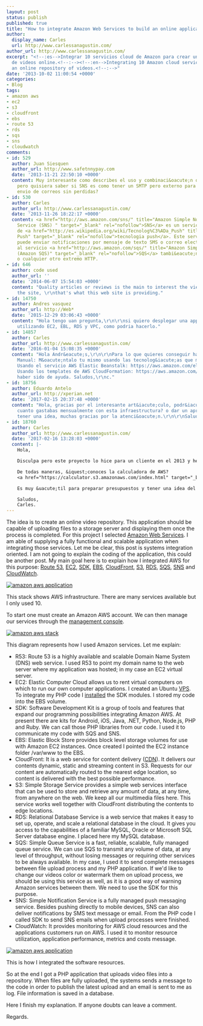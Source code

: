 ```yaml
---
layout: post
status: publish
published: true
title: "How to integrate Amazon Web Services to build an online application?"
author:
  display_name: Carles
  url: http://www.carlessanagustin.com/
author_url: http://www.carlessanagustin.com/
excerpt: "<!--:es-->Integrar 10 servicios cloud de Amazon para crear un repositorio
  de videos online.<!--:--><!--:en-->Integrating 10 Amazon cloud services to create
  an online repository of videos.<!--:-->"
date: '2013-10-02 11:00:54 +0000'
categories:
- Blog
tags:
- amazon aws
- ec2
- s3
- cloudfront
- ebs
- route 53
- rds
- sqs
- sns
- cloudwatch
comments:
- id: 529
  author: Juan Siesquen
  author_url: http://www.safetnnypay.com
  date: '2013-11-21 22:50:10 +0000'
  content: Muy interesante como describes el uso y combinaci&oacute;n de estos servicios....
    pero quisiera saber si SNS es como tener un SMTP pero externo para gestionar el
    envio de correos sin perdidas?
- id: 530
  author: Carles
  author_url: http://www.carlessanagustin.com/
  date: '2013-11-26 18:22:17 +0000'
  content: <a href="http://aws.amazon.com/sns/" title="Amazon Simple Notification
    Service (SNS) " target="_blank" rel="nofollow">SNS</a> es un servicio gestionable
    de <a href="http://es.wikipedia.org/wiki/Tecnolog%C3%ADa_Push" title="Tecnologia
    Push" target="_blank" rel="nofollow">tecnologia push</a>. Este servicio tambi&eacute;n
    puede enviar notificaciones por mensaje de texto SMS o correo electr&oacute;nico
    al servicio <a href="http://aws.amazon.com/sqs/" title="Amazon Simple Queue Service
    (Amazon SQS)" target="_blank" rel="nofollow">SQS</a> tambi&eacute;n de Amazon,
    o cualquier otro extremo HTTP.
- id: 646
  author: code used
  author_url: ''
  date: '2014-06-07 15:54:03 +0000'
  content: "Quality articles or reviews is the main to interest the viewers to visit
    the site, \r\nthat's what this web site is providing."
- id: 14750
  author: Andres vasquez
  author_url: http://Web*
  date: '2015-12-29 03:06:43 +0000'
  content: "Hola tengo uan pregunta,\r\n\r\nsi quiero desplegar una app en php pero
    utilizando EC2, EBL, RDS y VPC, como podria hacerlo."
- id: 14857
  author: Carles
  author_url: http://www.carlessanagustin.com/
  date: '2016-01-04 15:08:35 +0000'
  content: "Hola Andr&eacute;s,\r\n\r\nPara lo que quieres conseguir hay varias opciones:\r\n*
    Manual: M&oacute;ntalo tu mismo usando las tecnolog&iacute;as que mencionas.\r\n*
    Usando el servicio AWS Elastic Beanstalk: https://aws.amazon.com/elasticbeanstalk/\r\n*
    Usando los templates de AWS CloudFormation: https://aws.amazon.com/cloudformation\r\n\r\nEspero
    haber sido de ayuda. Saludos,\r\nc."
- id: 18756
  author: Eduardo Antelo
  author_url: http://xperian.net
  date: '2017-02-15 20:37:48 +0000'
  content: "Hola, gracias por el interesante art&iacute;culo, podr&iacute;as indicar
    cuanto gastabas mensualmente con esta infraestructura? o dar un aproximado para
    tener una idea, muchas gracias por la atenci&oacute;n.\r\n\r\nSaludos..."
- id: 18760
  author: Carles
  author_url: http://www.carlessanagustin.com/
  date: '2017-02-16 13:28:03 +0000'
  content: |-
    Hola,

    Disculpa pero este proyecto lo hice para un cliente en el 2013 y he perdido los datos.

    De todas maneras, &iquest;conoces la calculadora de AWS?
    <a href="https://calculator.s3.amazonaws.com/index.html" target="_blank" rel="nofollow">https://calculator.s3.amazonaws.com/index.html</a>

    Es muy &uacute;til para preparar presupuestos y tener una idea del gasto que puede ocasionar. Espero que te sea de ayuda.

    Saludos,
    Carles.
---
```

The idea is to create an online video repository. This application should be capable of uploading files to a storage server and displaying them once the process is completed. For this project I selected [Amazon Web Services](http://aws.amazon.com/ "AWS"). I am able of supplying a fully functional and scalable application when integrating those services. Let me be clear, this post is systems integration oriented. I am not going to explain the coding of the application, this could be another post. My main goal here is to explain how I integrated AWS for this purpose: [Route 53](http://aws.amazon.com/route53/ "Route 53"), [EC2](http://aws.amazon.com/ec2/ "EC2"), [SDK](http://aws.amazon.com/tools/ "Tools"), [EBS](http://aws.amazon.com/ebs/ "EBS"), [CloudFront](http://aws.amazon.com/cloudfront/ "CloudFront"), [S3](http://aws.amazon.com/s3/ "S3"), [RDS](http://aws.amazon.com/rds/ "RDS"), [SQS](http://aws.amazon.com/sqs/ "SQS"), [SNS](http://aws.amazon.com/sns/ "SNS") and [CloudWatch](http://aws.amazon.com/cloudwatch/ "CloudWatch").

[![amazon aws application](/images/posts/2013/08/amazon-aws-1_small.jpg "amazon aws application")](/images/posts/2013/08/amazon-aws-1_small.jpg)

This stack shows AWS infrastructure. There are many services available but I only used 10.

To start one must create an Amazon AWS account. We can then manage our services through the [management console](http://aws.amazon.com/console/ "console").

[![amazon aws stack](/images/posts/2013/08/amazon-aws-stack.jpg "amazon aws stack")](/images/posts/2013/08/amazon-aws-stack.jpg)

This diagram represents how I used Amazon services. Let me explain:

*   R53: Route 53 is a highly available and scalable Domain Name System (DNS) web service. I used R53 to point my domain name to the web server where my application was hosted; in my case an EC2 virtual server.
*   EC2: Elastic Computer Cloud allows us to rent virtual computers on which to run our own computer applications. I created an Ubuntu [VPS](http://en.wikipedia.org/wiki/Virtual_private_server "Virtual private server"). To integrate my PHP code I [installed](http://docs.aws.amazon.com/awssdkdocsphp2/latest/gettingstartedguide/sdk-php2-installing-the-sdk.html "Installing the SDK") the SDK modules. I stored my code into the EBS volume.
*   SDK: Software Development Kit is a group of tools and features that expand our programming possibilities integrating Amazon AWS. At present there are kits for Android, iOS, Java, .NET, Python, Node.js, PHP and Ruby. We can call those PHP libraries from our code. I used it to communicate my code with SQS and SNS.
*   EBS: Elastic Block Store provides block level storage volumes for use with Amazon EC2 instances. Once created I pointed the EC2 instance folder /var/www to the EBS.
*   CloudFront: It is a web service for content delivery ([CDN](http://en.wikipedia.org/wiki/Content_delivery_network "CDN")). It delivers our contents dynamic, static and streaming content in S3\. Requests for our content are automatically routed to the nearest edge location, so content is delivered with the best possible performance.
*   S3: Simple Storage Service provides a simple web services interface that can be used to store and retrieve any amount of data, at any time, from anywhere on the web. We keep all our multimedia files here. This service works well together with CloudFront distributing the contents to edge locations.
*   RDS: Relational Database Service is a web service that makes it easy to set up, operate, and scale a relational database in the cloud. It gives you access to the capabilities of a familiar MySQL, Oracle or Microsoft SQL Server database engine. I placed here my MySQL database.
*   SQS: Simple Queue Service is a fast, reliable, scalable, fully managed queue service. We can use SQS to transmit any volume of data, at any level of throughput, without losing messages or requiring other services to be always available. In my case, I used it to send complete messages between file upload process and my PHP application. If we'd like to change our videos color or watermark them on upload process, we should be using this service as well, as it is a good way of warning Amazon services between them. We need to use the SDK for this purpose.
*   SNS: Simple Notification Service is a fully managed push messaging service. Besides pushing directly to mobile devices, SNS can also deliver notifications by SMS text message or email. From the PHP code I called SDK to send SNS emails when upload processes were finished.
*   CloudWatch: It provides monitoring for AWS cloud resources and the applications customers run on AWS. I used it to monitor resource utilization, application performance, metrics and costs message.

[![amazon aws application](/images/posts/2013/08/amazon-aws-2_small.jpg "amazon aws application")](/images/posts/2013/08/amazon-aws-2_small.jpg)

This is how I integrated the software resources.

So at the end I got a PHP application that uploads video files into a repository. When files are fully uploaded, the systems sends a message to the code in order to publish the latest upload and an email is sent to me as log. File information is saved in a database.

Here I finish my explanation. If anyone doubts can leave a comment.

Regards.